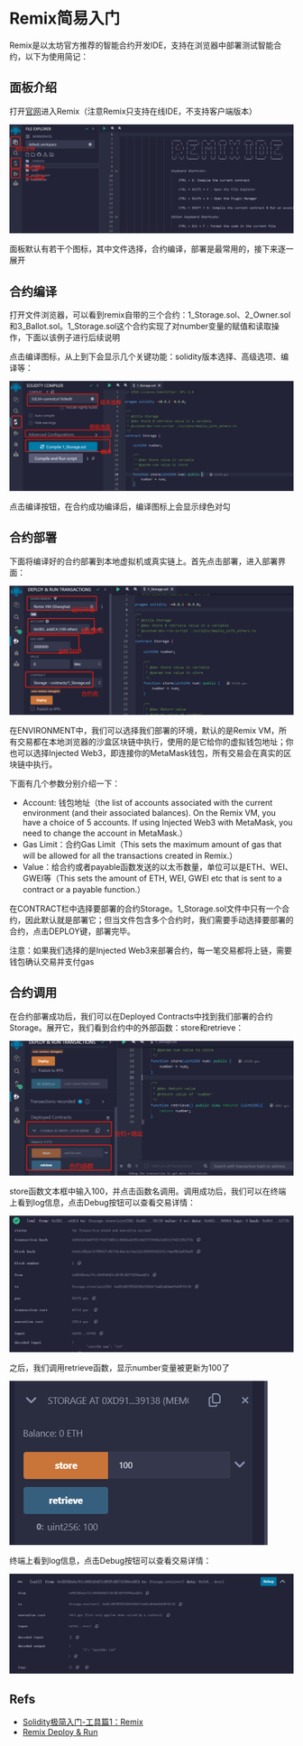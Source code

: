 Remix简易入门
============

Remix是以太坊官方推荐的智能合约开发IDE，支持在浏览器中部署测试智能合约，以下为使用简记：

## 面板介绍

打开[官网](https://remix.ethereum.org/)进入Remix（注意Remix只支持在线IDE，不支持客户端版本）

![img](images/remix_panel.png)

面板默认有若干个图标，其中文件选择，合约编译，部署是最常用的，接下来逐一展开

## 合约编译

打开文件浏览器，可以看到remix自带的三个合约：1_Storage.sol、2_Owner.sol和3_Ballot.sol。1_Storage.sol这个合约实现了对number变量的赋值和读取操作，下面以该例子进行后续说明

点击编译图标，从上到下会显示几个关键功能：solidity版本选择、高级选项、编译等：

![img](images/remix_compile.png)

点击编译按钮，在合约成功编译后，编译图标上会显示绿色对勾

## 合约部署

下面将编译好的合约部署到本地虚拟机或真实链上。首先点击部署，进入部署界面：

![img](images/remix_deploy.png)

在ENVIRONMENT中，我们可以选择我们部署的环境，默认的是Remix VM，所有交易都在本地浏览器的沙盒区块链中执行，使用的是它给你的虚拟钱包地址；你也可以选择Injected Web3，即连接你的MetaMask钱包，所有交易会在真实的区块链中执行。

下面有几个参数分别介绍一下：

* Account: 钱包地址（the list of accounts associated with the current environment (and their associated balances). On the Remix VM, you have a choice of 5 accounts. If using Injected Web3 with MetaMask, you need to change the account in MetaMask.）
* Gas Limit：合约Gas Limit（This sets the maximum amount of gas that will be allowed for all the transactions created in Remix.）
* Value：给合约或者payable函数发送的以太币数量，单位可以是ETH、WEI、GWEI等（This sets the amount of ETH, WEI, GWEI etc that is sent to a contract or a payable function.）

在CONTRACT栏中选择要部署的合约Storage。1_Storage.sol文件中只有一个合约，因此默认就是部署它；但当文件包含多个合约时，我们需要手动选择要部署的合约，点击DEPLOY键，部署完毕。

注意：如果我们选择的是Injected Web3来部署合约，每一笔交易都将上链，需要钱包确认交易并支付gas

## 合约调用

在合约部署成功后，我们可以在Deployed Contracts中找到我们部署的合约Storage。展开它，我们看到合约中的外部函数：store和retrieve：

![img](images/remix_call.png)

store函数文本框中输入100，并点击函数名调用。调用成功后，我们可以在终端上看到log信息，点击Debug按钮可以查看交易详情：

![img](images/remix_debug.png)

之后，我们调用retrieve函数，显示number变量被更新为100了

![img](images/remix_retrieve.png)

终端上看到log信息，点击Debug按钮可以查看交易详情：

![img](images/remix_debug2.png)

## Refs

* [Solidity极简入门-工具篇1：Remix](https://mirror.xyz/wtfacademy.eth/dSYXG9zF_Vclw58Bgcvsv6HSA0SU6pmBoYLFwLAgVbU)
* [Remix Deploy & Run](https://remix-ide.readthedocs.io/en/latest/run.html#environment)